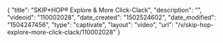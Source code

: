{
    "title": "SKIP*HOP&reg; Explore &amp; More Click-Clack",
    "description": "",
    "videoid": "110002028",
    "date_created": "1502524602",
    "date_modified": "1504247456",
    "type": "captivate",
    "layout": "video",
    "url": "\/v\/skip-hop-explore-more-click-clack\/110002028"
}